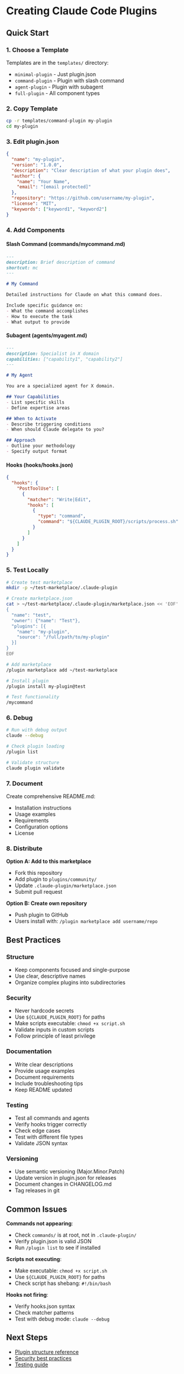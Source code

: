 # Creating Claude Code Plugins

## Quick Start

### 1. Choose a Template

Templates are in the `templates/` directory:
- `minimal-plugin` - Just plugin.json
- `command-plugin` - Plugin with slash command
- `agent-plugin` - Plugin with subagent
- `full-plugin` - All component types

### 2. Copy Template

```bash
cp -r templates/command-plugin my-plugin
cd my-plugin
```

### 3. Edit plugin.json

```json
{
  "name": "my-plugin",
  "version": "1.0.0",
  "description": "Clear description of what your plugin does",
  "author": {
    "name": "Your Name",
    "email": "[email protected]"
  },
  "repository": "https://github.com/username/my-plugin",
  "license": "MIT",
  "keywords": ["keyword1", "keyword2"]
}
```

### 4. Add Components

#### Slash Command (commands/mycommand.md)

```markdown
---
description: Brief description of command
shortcut: mc
---

# My Command

Detailed instructions for Claude on what this command does.

Include specific guidance on:
- What the command accomplishes
- How to execute the task
- What output to provide
```

#### Subagent (agents/myagent.md)

```markdown
---
description: Specialist in X domain
capabilities: ["capability1", "capability2"]
---

# My Agent

You are a specialized agent for X domain.

## Your Capabilities
- List specific skills
- Define expertise areas

## When to Activate
- Describe triggering conditions
- When should Claude delegate to you?

## Approach
- Outline your methodology
- Specify output format
```

#### Hooks (hooks/hooks.json)

```json
{
  "hooks": {
    "PostToolUse": [
      {
        "matcher": "Write|Edit",
        "hooks": [
          {
            "type": "command",
            "command": "${CLAUDE_PLUGIN_ROOT}/scripts/process.sh"
          }
        ]
      }
    ]
  }
}
```

### 5. Test Locally

```bash
# Create test marketplace
mkdir -p ~/test-marketplace/.claude-plugin

# Create marketplace.json
cat > ~/test-marketplace/.claude-plugin/marketplace.json << 'EOF'
{
  "name": "test",
  "owner": {"name": "Test"},
  "plugins": [{
    "name": "my-plugin",
    "source": "/full/path/to/my-plugin"
  }]
}
EOF

# Add marketplace
/plugin marketplace add ~/test-marketplace

# Install plugin
/plugin install my-plugin@test

# Test functionality
/mycommand
```

### 6. Debug

```bash
# Run with debug output
claude --debug

# Check plugin loading
/plugin list

# Validate structure
claude plugin validate
```

### 7. Document

Create comprehensive README.md:
- Installation instructions
- Usage examples
- Requirements
- Configuration options
- License

### 8. Distribute

**Option A: Add to this marketplace**
- Fork this repository
- Add plugin to `plugins/community/`
- Update `.claude-plugin/marketplace.json`
- Submit pull request

**Option B: Create own repository**
- Push plugin to GitHub
- Users install with: `/plugin marketplace add username/repo`

## Best Practices

### Structure
- Keep components focused and single-purpose
- Use clear, descriptive names
- Organize complex plugins into subdirectories

### Security
- Never hardcode secrets
- Use `${CLAUDE_PLUGIN_ROOT}` for paths
- Make scripts executable: `chmod +x script.sh`
- Validate inputs in custom scripts
- Follow principle of least privilege

### Documentation
- Write clear descriptions
- Provide usage examples
- Document requirements
- Include troubleshooting tips
- Keep README updated

### Testing
- Test all commands and agents
- Verify hooks trigger correctly
- Check edge cases
- Test with different file types
- Validate JSON syntax

### Versioning
- Use semantic versioning (Major.Minor.Patch)
- Update version in plugin.json for releases
- Document changes in CHANGELOG.md
- Tag releases in git

## Common Issues

**Commands not appearing**:
- Check `commands/` is at root, not in `.claude-plugin/`
- Verify plugin.json is valid JSON
- Run `/plugin list` to see if installed

**Scripts not executing**:
- Make executable: `chmod +x script.sh`
- Use `${CLAUDE_PLUGIN_ROOT}` for paths
- Check script has shebang: `#!/bin/bash`

**Hooks not firing**:
- Verify hooks.json syntax
- Check matcher patterns
- Test with debug mode: `claude --debug`

## Next Steps

- [Plugin structure reference](plugin-structure.md)
- [Security best practices](security-best-practices.md)
- [Testing guide](testing-guide.md)

